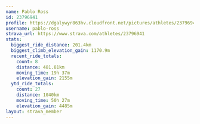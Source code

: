 ```yaml
---
name: Pablo Ross
id: 23796941
profile: https://dgalywyr863hv.cloudfront.net/pictures/athletes/23796941/14615399/1/large.jpg
username: pablo-ross
strava_url: https://www.strava.com/athletes/23796941
stats:
  biggest_ride_distance: 201.4km
  biggest_climb_elevation_gain: 1170.9m
  recent_ride_totals:
    count: 8
    distance: 481.81km
    moving_time: 19h 37m
    elevation_gain: 2155m
  ytd_ride_totals:
    count: 27
    distance: 1040km
    moving_time: 50h 27m
    elevation_gain: 4485m
layout: strava_member
--- 
```

